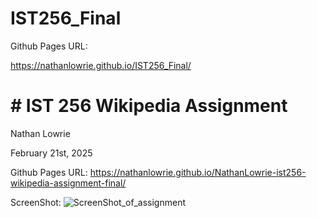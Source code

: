 # IST256_Final

Github Pages URL:

https://nathanlowrie.github.io/IST256_Final/






# # IST 256 Wikipedia Assignment

Nathan Lowrie

February 21st, 2025

Github Pages URL: https://nathanlowrie.github.io/NathanLowrie-ist256-wikipedia-assignment-final/

ScreenShot:
![ScreenShot_of_assignment](wikirun.png)



